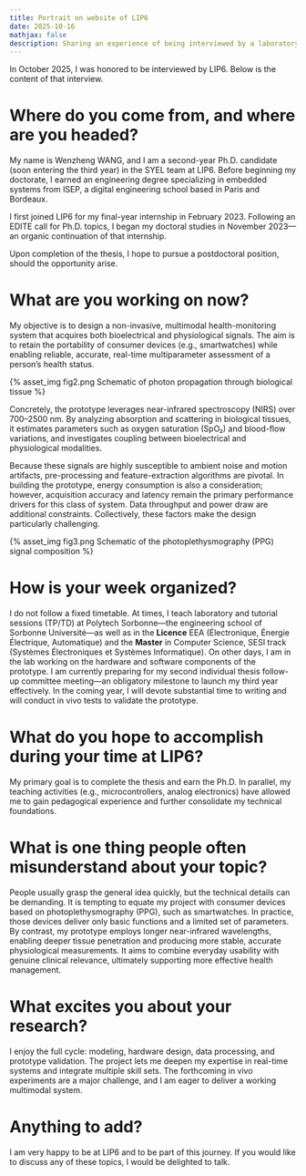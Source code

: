 ```yaml
---
title: Portrait on website of LIP6
date: 2025-10-16
mathjax: false
description: Sharing an experience of being interviewed by a laboratory researcher.
---
```


In October 2025, I was honored to be interviewed by LIP6. Below is the content of that interview.

# Where do you come from, and where are you headed?

My name is Wenzheng WANG, and I am a second-year Ph.D. candidate (soon entering the third year) in the SYEL team at LIP6. Before beginning my doctorate, I earned an engineering degree specializing in embedded systems from ISEP, a digital engineering school based in Paris and Bordeaux.

I first joined LIP6 for my final-year internship in February 2023. Following an EDITE call for Ph.D. topics, I began my doctoral studies in November 2023—an organic continuation of that internship.

Upon completion of the thesis, I hope to pursue a postdoctoral position, should the opportunity arise.

# What are you working on now?

My objective is to design a non-invasive, multimodal health-monitoring system that acquires both bioelectrical and physiological signals. The aim is to retain the portability of consumer devices (e.g., smartwatches) while enabling reliable, accurate, real-time multiparameter assessment of a person’s health status.

{% asset_img fig2.png Schematic of photon propagation through biological tissue %}

Concretely, the prototype leverages near-infrared spectroscopy (NIRS) over 700–2500 nm. By analyzing absorption and scattering in biological tissues, it estimates parameters such as oxygen saturation (SpO₂) and blood-flow variations, and investigates coupling between bioelectrical and physiological modalities.

Because these signals are highly susceptible to ambient noise and motion artifacts, pre-processing and feature-extraction algorithms are pivotal. In building the prototype, energy consumption is also a consideration; however, acquisition accuracy and latency remain the primary performance drivers for this class of system. Data throughput and power draw are additional constraints. Collectively, these factors make the design particularly challenging.

{% asset_img fig3.png Schematic of the photoplethysmography (PPG) signal composition %}

# How is your week organized?

I do not follow a fixed timetable. At times, I teach laboratory and tutorial sessions (TP/TD) at Polytech Sorbonne—the engineering school of Sorbonne Université—as well as in the **Licence** EEA (Électronique, Énergie Électrique, Automatique) and the **Master** in Computer Science, SESI track (Systèmes Électroniques et Systèmes Informatique). On other days, I am in the lab working on the hardware and software components of the prototype. I am currently preparing for my second individual thesis follow-up committee meeting—an obligatory milestone to launch my third year effectively. In the coming year, I will devote substantial time to writing and will conduct in vivo tests to validate the prototype.

# What do you hope to accomplish during your time at LIP6?

My primary goal is to complete the thesis and earn the Ph.D. In parallel, my teaching activities (e.g., microcontrollers, analog electronics) have allowed me to gain pedagogical experience and further consolidate my technical foundations.

# What is one thing people often misunderstand about your topic?

People usually grasp the general idea quickly, but the technical details can be demanding. It is tempting to equate my project with consumer devices based on photoplethysmography (PPG), such as smartwatches. In practice, those devices deliver only basic functions and a limited set of parameters. By contrast, my prototype employs longer near-infrared wavelengths, enabling deeper tissue penetration and producing more stable, accurate physiological measurements. It aims to combine everyday usability with genuine clinical relevance, ultimately supporting more effective health management.

# What excites you about your research?

I enjoy the full cycle: modeling, hardware design, data processing, and prototype validation. The project lets me deepen my expertise in real-time systems and integrate multiple skill sets. The forthcoming in vivo experiments are a major challenge, and I am eager to deliver a working multimodal system.

# Anything to add?

I am very happy to be at LIP6 and to be part of this journey. If you would like to discuss any of these topics, I would be delighted to talk.
